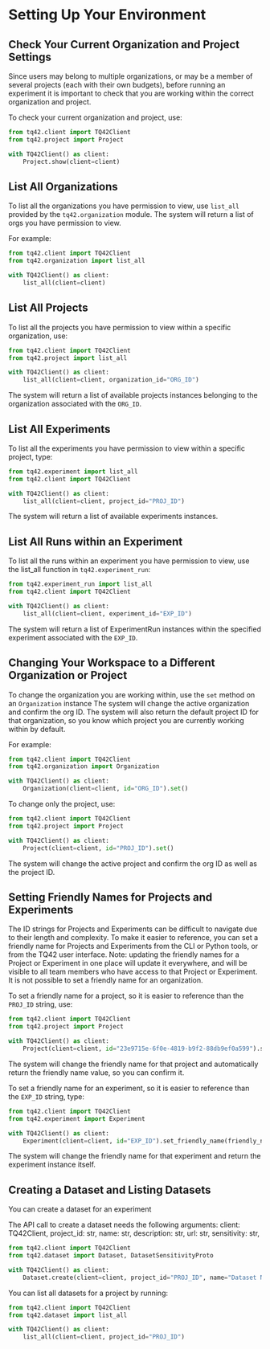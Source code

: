 # Setting Up Your Environment

## Check Your Current Organization and Project Settings

Since users may belong to multiple organizations, or may be a member of several projects (each with their own budgets), before running an experiment it is important to check that you are working within the correct organization and project. 

To check your current organization and project, use:

```python
from tq42.client import TQ42Client
from tq42.project import Project

with TQ42Client() as client:
    Project.show(client=client)
```


## List All Organizations

To list all the organizations you have permission to view, use `list_all` provided by the `tq42.organization` module.
The system will return a list of orgs you have permission to view.

For example:
```python
from tq42.client import TQ42Client
from tq42.organization import list_all

with TQ42Client() as client:
    list_all(client=client)
```


## List All Projects

To list all the projects you have permission to view within a specific organization, use:
```python
from tq42.client import TQ42Client
from tq42.project import list_all

with TQ42Client() as client:
    list_all(client=client, organization_id="ORG_ID")
```

The system will return a list of available projects instances belonging to the organization associated with the `ORG_ID`.


## List All Experiments

To list all the experiments you have permission to view within a specific project, type:

```python
from tq42.experiment import list_all
from tq42.client import TQ42Client

with TQ42Client() as client:
    list_all(client=client, project_id="PROJ_ID")
```

The system will return a list of available experiments instances.


## List All Runs within an Experiment

To list all the runs within an experiment you have permission to view,
use the list_all function in `tq42.experiment_run`:

```python
from tq42.experiment_run import list_all
from tq42.client import TQ42Client

with TQ42Client() as client:
    list_all(client=client, experiment_id="EXP_ID")
```

The system will return a list of ExperimentRun instances within the specified experiment associated with the `EXP_ID`.

## Changing Your Workspace to a Different Organization or Project

To change the organization you are working within, use the `set` method on an `Organization` instance
The system will change the active organization and confirm the org ID.
The system will also return the default project ID for that organization,
so you know which project you are currently working within by default.

For example:
```python
from tq42.client import TQ42Client
from tq42.organization import Organization

with TQ42Client() as client:
    Organization(client=client, id="ORG_ID").set()
```

To change only the project, use:
```python
from tq42.client import TQ42Client
from tq42.project import Project

with TQ42Client() as client:
    Project(client=client, id="PROJ_ID").set()
```

The system will change the active project and confirm the org ID as well as the project ID.

## Setting Friendly Names for Projects and Experiments

The ID strings for Projects and Experiments can be difficult to navigate due to their length and complexity. To make it easier to reference, you can set a friendly name for Projects and Experiments from the CLI or Python tools, or from the TQ42 user interface. Note: updating the friendly names for a Project or Experiment in one place will update it everywhere, and will be visible to all team members who have access to that Project or Experiment. It is not possible to set a friendly name for an organization.

To set a friendly name for a project, so it is easier to reference than the `PROJ_ID` string, use:
```python
from tq42.client import TQ42Client
from tq42.project import Project

with TQ42Client() as client:
    Project(client=client, id="23e9715e-6f0e-4819-b9f2-88db9ef0a599").set_friendly_name(friendly_name="Fleet Routing")
```

The system will change the friendly name for that project and automatically return the friendly name value, so you can confirm it.

To set a friendly name for an experiment, so it is easier to reference than the `EXP_ID` string, type:
```python
from tq42.client import TQ42Client
from tq42.experiment import Experiment

with TQ42Client() as client:
    Experiment(client=client, id="EXP_ID").set_friendly_name(friendly_name="friendly name")
```

The system will change the friendly name for that experiment and return the experiment instance itself.

## Creating a Dataset and Listing Datasets

You can create a dataset for an experiment 

The API call to create a dataset needs the following arguments:
        client: TQ42Client,
        project_id: str,
        name: str,
        description: str,
        url: str,
        sensitivity: str,

```python
from tq42.client import TQ42Client
from tq42.dataset import Dataset, DatasetSensitivityProto

with TQ42Client() as client:
    Dataset.create(client=client, project_id="PROJ_ID", name="Dataset Name", description="Dataset description", url="https://dataset.url/data", sensitivity=DatasetSensitivityProto.CONFIDENTIAL),
```
You can list all datasets for a project by running:

```python
from tq42.client import TQ42Client
from tq42.dataset import list_all

with TQ42Client() as client:
    list_all(client=client, project_id="PROJ_ID")
```